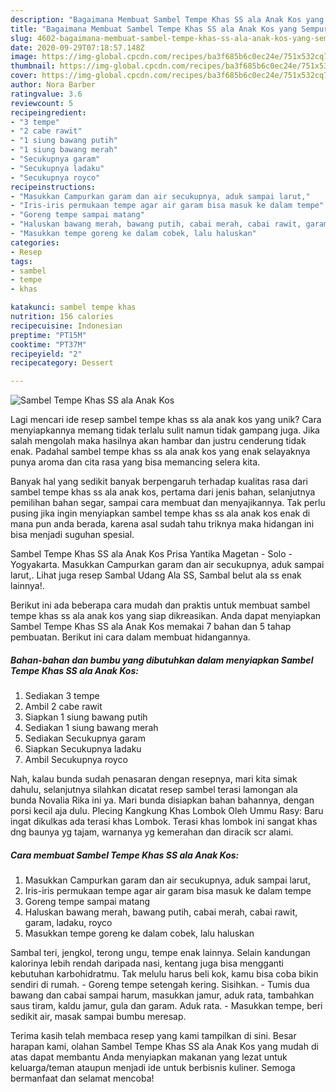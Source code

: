 ```yaml
---
description: "Bagaimana Membuat Sambel Tempe Khas SS ala Anak Kos yang Sempurna"
title: "Bagaimana Membuat Sambel Tempe Khas SS ala Anak Kos yang Sempurna"
slug: 4602-bagaimana-membuat-sambel-tempe-khas-ss-ala-anak-kos-yang-sempurna
date: 2020-09-29T07:18:57.148Z
image: https://img-global.cpcdn.com/recipes/ba3f685b6c0ec24e/751x532cq70/sambel-tempe-khas-ss-ala-anak-kos-foto-resep-utama.jpg
thumbnail: https://img-global.cpcdn.com/recipes/ba3f685b6c0ec24e/751x532cq70/sambel-tempe-khas-ss-ala-anak-kos-foto-resep-utama.jpg
cover: https://img-global.cpcdn.com/recipes/ba3f685b6c0ec24e/751x532cq70/sambel-tempe-khas-ss-ala-anak-kos-foto-resep-utama.jpg
author: Nora Barber
ratingvalue: 3.6
reviewcount: 5
recipeingredient:
- "3 tempe"
- "2 cabe rawit"
- "1 siung bawang putih"
- "1 siung bawang merah"
- "Secukupnya garam"
- "Secukupnya ladaku"
- "Secukupnya royco"
recipeinstructions:
- "Masukkan Campurkan garam dan air secukupnya, aduk sampai larut,"
- "Iris-iris permukaan tempe agar air garam bisa masuk ke dalam tempe"
- "Goreng tempe sampai matang"
- "Haluskan bawang merah, bawang putih, cabai merah, cabai rawit, garam, ladaku, royco"
- "Masukkan tempe goreng ke dalam cobek, lalu haluskan"
categories:
- Resep
tags:
- sambel
- tempe
- khas

katakunci: sambel tempe khas 
nutrition: 156 calories
recipecuisine: Indonesian
preptime: "PT15M"
cooktime: "PT37M"
recipeyield: "2"
recipecategory: Dessert

---
```



![Sambel Tempe Khas SS ala Anak Kos](https://img-global.cpcdn.com/recipes/ba3f685b6c0ec24e/751x532cq70/sambel-tempe-khas-ss-ala-anak-kos-foto-resep-utama.jpg)

Lagi mencari ide resep sambel tempe khas ss ala anak kos yang unik? Cara menyiapkannya memang tidak terlalu sulit namun tidak gampang juga. Jika salah mengolah maka hasilnya akan hambar dan justru cenderung tidak enak. Padahal sambel tempe khas ss ala anak kos yang enak selayaknya punya aroma dan cita rasa yang bisa memancing selera kita.

Banyak hal yang sedikit banyak berpengaruh terhadap kualitas rasa dari sambel tempe khas ss ala anak kos, pertama dari jenis bahan, selanjutnya pemilihan bahan segar, sampai cara membuat dan menyajikannya. Tak perlu pusing jika ingin menyiapkan sambel tempe khas ss ala anak kos enak di mana pun anda berada, karena asal sudah tahu triknya maka hidangan ini bisa menjadi suguhan spesial.

Sambel Tempe Khas SS ala Anak Kos Prisa Yantika Magetan - Solo - Yogyakarta. Masukkan Campurkan garam dan air secukupnya, aduk sampai larut,. Lihat juga resep Sambal Udang Ala SS, Sambal belut ala ss enak lainnya!.


Berikut ini ada beberapa cara mudah dan praktis untuk membuat sambel tempe khas ss ala anak kos yang siap dikreasikan. Anda dapat menyiapkan Sambel Tempe Khas SS ala Anak Kos memakai 7 bahan dan 5 tahap pembuatan. Berikut ini cara dalam membuat hidangannya.

<!--inarticleads1-->

##### Bahan-bahan dan bumbu yang dibutuhkan dalam menyiapkan Sambel Tempe Khas SS ala Anak Kos:

1. Sediakan 3 tempe
1. Ambil 2 cabe rawit
1. Siapkan 1 siung bawang putih
1. Sediakan 1 siung bawang merah
1. Sediakan Secukupnya garam
1. Siapkan Secukupnya ladaku
1. Ambil Secukupnya royco


Nah, kalau bunda sudah penasaran dengan resepnya, mari kita simak dahulu, selanjutnya silahkan dicatat resep sambel terasi lamongan ala bunda Novalia Rika ini ya. Mari bunda disiapkan bahan bahannya, dengan porsi kecil aja dulu. Plecing Kangkung Khas Lombok Oleh Ummu Rasy: Baru ingat dikulkas ada terasi khas Lombok. Terasi khas lombok ini sangat khas dng baunya yg tajam, warnanya yg kemerahan dan diracik scr alami. 

<!--inarticleads2-->

##### Cara membuat Sambel Tempe Khas SS ala Anak Kos:

1. Masukkan Campurkan garam dan air secukupnya, aduk sampai larut,
1. Iris-iris permukaan tempe agar air garam bisa masuk ke dalam tempe
1. Goreng tempe sampai matang
1. Haluskan bawang merah, bawang putih, cabai merah, cabai rawit, garam, ladaku, royco
1. Masukkan tempe goreng ke dalam cobek, lalu haluskan


Sambal teri, jengkol, terong ungu, tempe enak lainnya. Selain kandungan kalorinya lebih rendah daripada nasi, kentang juga bisa mengganti kebutuhan karbohidratmu. Tak melulu harus beli kok, kamu bisa coba bikin sendiri di rumah. - Goreng tempe setengah kering. Sisihkan. - Tumis dua bawang dan cabai sampai harum, masukkan jamur, aduk rata, tambahkan saus tiram, kaldu jamur, gula dan garam. Aduk rata. - Masukkan tempe, beri sedikit air, masak sampai bumbu meresap. 

Terima kasih telah membaca resep yang kami tampilkan di sini. Besar harapan kami, olahan Sambel Tempe Khas SS ala Anak Kos yang mudah di atas dapat membantu Anda menyiapkan makanan yang lezat untuk keluarga/teman ataupun menjadi ide untuk berbisnis kuliner. Semoga bermanfaat dan selamat mencoba!
